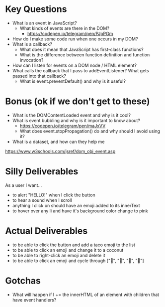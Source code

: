 # Key Questions
* What is an event in JavaScript?
  * What kinds of events are there in the DOM? 
     * https://codepen.io/telegram/pen/PJpPGm
* How do I make some code run when one occurs in my DOM?
* What is a callback? 
  * What does it mean that JavaScript has first-class functions?
  * What is the difference between function definition and function invocation?
* How can I listen for events on a DOM node / HTML element?
* What calls the callback that I pass to addEventListener? What gets passed into that callback?
    * What is event.preventDefault() and why is it useful?

# Bonus (ok if we don't get to these)    
* What is the DOMContentLoaded event and why is it cool?
* What is event bubbling and why is it important to know about? 
  * https://codepen.io/telegram/pen/maJxVV
  * What does event.stopPropagation() do and why should I avoid using it?
* What is a dataset, and how can they help me  

https://www.w3schools.com/jsref/dom_obj_event.asp

# Silly Deliverables
As a user I want... 

* to alert "HELLO!" when I click the button
* to hear a sound when I scroll
* anything I click on should have an emoji added to its innerText
* to hover over any li and have it's background color change to pink

# Actual Deliverables
* to be able to click the button and add a taco emoji to the list
* to be able to click an emoji and change it to a coconut
* to be able to right-click an emoji and delete it
* to be able to click an emoji and cycle through ["🍩", "🌮", "🥥", "🍣"]

# Gotchas
* What will happen if I += the innerHTML of an element with children that have event handlers?